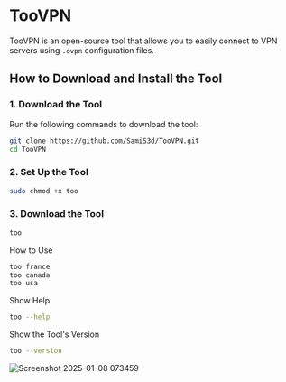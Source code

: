 # TooVPN
TooVPN is an open-source tool that allows you to easily connect to VPN servers using `.ovpn` configuration files.

## **How to Download and Install the Tool**

### 1. **Download the Tool**
Run the following commands to download the tool:
```bash
git clone https://github.com/SamiS3d/TooVPN.git
cd TooVPN
```
### 2. **Set Up the Tool**
```bash
sudo chmod +x too
```
### 3. **Download the Tool**
```bash
too
```

How to Use
```bash
too france
too canada
too usa
```

Show Help
```bash
too --help
```

Show the Tool's Version
```bash
too --version
```
![Screenshot 2025-01-08 073459](https://github.com/user-attachments/assets/396fd766-1975-46fb-b070-e0b2264dee06)

